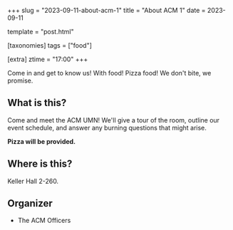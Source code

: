 +++
slug = "2023-09-11-about-acm-1"
title = "About ACM 1"
date = 2023-09-11

template = "post.html"

[taxonomies]
tags = ["food"]

[extra]
ztime = "17:00"
+++

Come in and get to know us! With food! Pizza food! We don't bite, we promise.

<!-- more --> 

## What is this?

Come and meet the ACM UMN! We'll give a tour of the room, outline
our event schedule, and answer any burning questions that might arise.

**Pizza will be provided.**

## Where is this?

Keller Hall 2-260.

## Organizer

* The ACM Officers 

